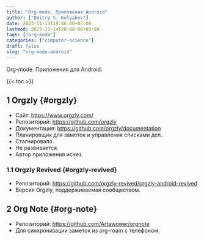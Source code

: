 ```yaml
---
title: "Org-mode. Приложения Android"
author: ["Dmitry S. Kulyabov"]
date: 2023-11-14T19:46:00+03:00
lastmod: 2023-11-14T20:08:00+03:00
tags: ["org-mode"]
categories: ["computer-science"]
draft: false
slug: "org-mode-android"
---
```


Org-mode. Приложения для Android.

<!--more-->

{{< toc >}}


## <span class="section-num">1</span> Orgzly {#orgzly}

-   Сайт: <https://www.orgzly.com/>
-   Репозиторий: <https://github.com/orgzly>
-   Документация: <https://github.com/orgzly/documentation>
-   Планировщик для заметок и управления списками дел.
-   Стагнировало.
-   Не развивается.
-   Автор приложения исчез.


### <span class="section-num">1.1</span> Orgzly Revived {#orgzly-revived}

-   Репозиторий: <https://github.com/orgzly-revived/orgzly-android-revived>
-   Версия Orgzly, поддерживаемая сообществом.


## <span class="section-num">2</span> Org Note {#org-note}

-   Репозиторий: <https://github.com/Artawower/orgnote>
-   Для синхронизации заметок из org-roam с телефоном.
